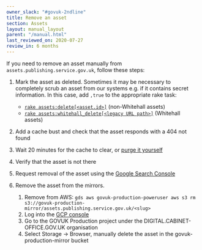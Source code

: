 ```yaml
---
owner_slack: "#govuk-2ndline"
title: Remove an asset
section: Assets
layout: manual_layout
parent: "/manual.html"
last_reviewed_on: 2020-07-27
review_in: 6 months
---
```


If you need to remove an asset manually from `assets.publishing.service.gov.uk`,
follow these steps:

1. Mark the asset as deleted. Sometimes it may be necessary to completely scrub an asset from our systems e.g. if it contains secret information. In this case, add `,true` to the appropriate rake task:

   - [`rake assets:delete[<asset.id>]`][rake-delete] (non-Whitehall assets)
   - [`rake assets:whitehall_delete[<legacy URL path>]`][whitehall-rake-delete] (Whitehall assets)

1. Add a cache bust and check that the asset responds with a 404 not found
1. Wait 20 minutes for the cache to clear, or [purge it yourself][clear-cache]
1. Verify that the asset is not there
1. Request removal of the asset using the [Google Search Console](https://www.google.com/webmasters/tools/removals)
1. Remove the asset from the mirrors.
    1. Remove from AWS: `gds aws govuk-production-poweruser aws s3 rm s3://govuk-production-mirror/assets.publishing.service.gov.uk/<slug>`
    1. Log into the [GCP console](https://console.cloud.google.com/)
    1. Go to the GOVUK Production project under the DIGITAL.CABINET-OFFICE.GOV.UK organisation
    1. Select Storage -> Browser, manually delete the asset in the govuk-production-mirror bucket

[whitehall-rake-delete]: https://deploy.blue.production.govuk.digital/job/run-rake-task/parambuild/?TARGET_APPLICATION=asset-manager&MACHINE_CLASS=backend&RAKE_TASK=assets:delete[]
[rake-delete]: https://deploy.blue.production.govuk.digital/job/run-rake-task/parambuild/?TARGET_APPLICATION=asset-manager&MACHINE_CLASS=backend&RAKE_TASK=assets:whitehall_delete[]
[clear-cache]: https://docs.publishing.service.gov.uk/manual/purge-cache.html#assets
